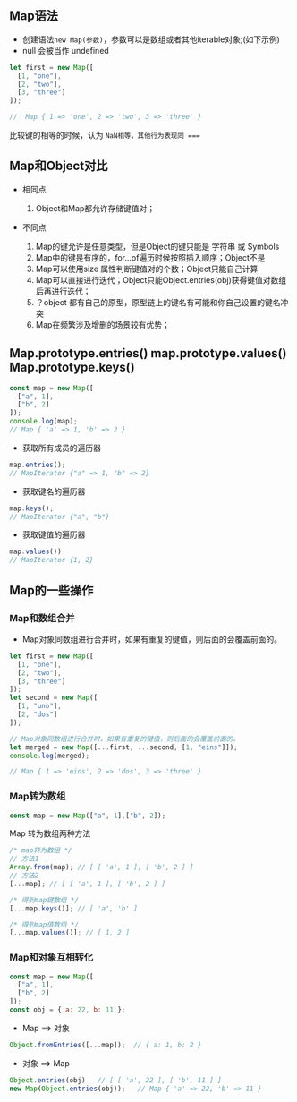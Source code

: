 ## Map语法
- 创建语法`new Map(参数)`，参数可以是数组或者其他iterable对象;(如下示例)
- null 会被当作 undefined

```javascript
let first = new Map([
  [1, "one"],
  [2, "two"],
  [3, "three"]
]);

//  Map { 1 => 'one', 2 => 'two', 3 => 'three' }
```

比较键的相等的时候，认为 `NaN相等，其他行为表现同 ===`

## Map和Object对比

- 相同点
  1. Object和Map都允许存储键值对；

- 不同点
  1. Map的键允许是任意类型，但是Object的键只能是 字符串 或 Symbols
  2. Map中的键是有序的，for...of遍历时候按照插入顺序；Object不是
  3. Map可以使用size 属性判断键值对的个数；Object只能自己计算
  4. Map可以直接进行迭代；Object只能Object.entries(obj)获得键值对数组后再进行迭代；
  5. ？object 都有自己的原型，原型链上的键名有可能和你自己设置的键名冲突
  6. Map在频繁涉及增删的场景较有优势；


## Map.prototype.entries() map.prototype.values() Map.prototype.keys()

```javascript
const map = new Map([
  ["a", 1],
  ["b", 2]
]);
console.log(map);
// Map { 'a' => 1, 'b' => 2 }
```


- 获取所有成员的遍历器

```javascript
map.entries();
// MapIterator {"a" => 1, "b" => 2}
```

- 获取键名的遍历器

```javascript
map.keys();
// MapIterator {"a", "b"}
```

- 获取键值的遍历器

```javascript
map.values())
// MapIterator {1, 2}

```


## Map的一些操作

### Map和数组合并

- Map对象同数组进行合并时，如果有重复的键值，则后面的会覆盖前面的。

```javascript
let first = new Map([
  [1, "one"],
  [2, "two"],
  [3, "three"]
]);
let second = new Map([
  [1, "uno"],
  [2, "dos"]
]);

// Map对象同数组进行合并时，如果有重复的键值，则后面的会覆盖前面的。
let merged = new Map([...first, ...second, [1, "eins"]]);
console.log(merged);

// Map { 1 => 'eins', 2 => 'dos', 3 => 'three' }
```

### Map转为数组

```javascript
const map = new Map(["a", 1],["b", 2]);
```
Map 转为数组两种方法

```javascript
/* map转为数组 */
// 方法1
Array.from(map); // [ [ 'a', 1 ], [ 'b', 2 ] ]
// 方法2
[...map]; // [ [ 'a', 1 ], [ 'b', 2 ] ]

/* 得到map键数组 */
[...map.keys()]; // [ 'a', 'b' ]

/* 得到map值数组 */
[...map.values()]; // [ 1, 2 ]
```

### Map和对象互相转化

```javascript
const map = new Map([
  ["a", 1],
  ["b", 2]
]);
const obj = { a: 22, b: 11 };
```

- Map ==> 对象

```javascript
Object.fromEntries([...map]);  // { a: 1, b: 2 }
```

- 对象 ==> Map

```javascript
Object.entries(obj)   // [ [ 'a', 22 ], [ 'b', 11 ] ]
new Map(Object.entries(obj));   // Map { 'a' => 22, 'b' => 11 }
```
